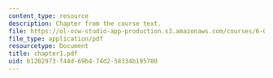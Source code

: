 ```yaml
---
content_type: resource
description: Chapter from the course text.
file: https://ol-ocw-studio-app-production.s3.amazonaws.com/courses/6-041-probabilistic-systems-analysis-and-applied-probability-spring-2006/b1202973f44d69b474d258334b195780_chapter1.pdf
file_type: application/pdf
resourcetype: Document
title: chapter1.pdf
uid: b1202973-f44d-69b4-74d2-58334b195780
---
```

